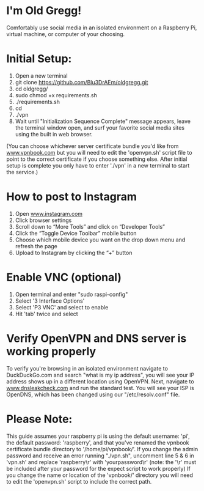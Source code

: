 # I'm Old Gregg!
Comfortably use social media in an isolated environment on a Raspberry Pi, virtual machine, or computer of your choosing.

# Initial Setup:

1. Open a new terminal
2. git clone https://github.com/Blu3DrAEm/oldgregg.git
3. cd oldgregg/
4. sudo chmod +x requirements.sh
5. ./requirements.sh
6. cd
7. ./vpn
8. Wait until "Initialization Sequence Complete" message appears, leave the terminal window open, and surf your favorite social media sites using the built in web browser.

(You can choose whichever server certificate bundle you'd like from www.vpnbook.com but you will need to edit the 'openvpn.sh' script file to point to the correct certificate if you choose something else. After initial setup is complete you only have to enter './vpn' in a new terminal to start the service.)

# How to post to Instagram

1. Open www.instagram.com
2. Click browser settings
3. Scroll down to “More Tools” and click on “Developer Tools”
4. Click the “Toggle Device Toolbar” mobile button
5. Choose which mobile device you want on the drop down menu and refresh the page
6. Upload to Instagram by clicking the “+” button

# Enable VNC (optional)

1. Open terminal and enter "sudo raspi-config"
2. Select '3 Interface Options'
3. Select 'P3 VNC' and select <Yes> to enable
4. Hit 'tab' twice and select <Finish> 

# Verify OpenVPN and DNS server is working properly

To verify you're browsing in an isolated environment navigate to DuckDuckGo.com and search "what is my ip address", you will see your IP address shows up in a different location using OpenVPN. Next, navigate to www.dnsleakcheck.com and run the standard test. You will see your ISP is OpenDNS, which has been changed using our "/etc/resolv.conf" file.

# Please Note:
This guide assumes your raspberry pi is using the default username: 'pi', the default password: 'raspberry', and that you've renamed the vpnbook certificate bundle directory to '/home/pi/vpnbook/'. 
If you change the admin password and receive an error running "./vpn.sh", uncomment line 5 & 6 in 'vpn.sh' and replace 'raspberry\r' with 'yourpassword\r' (note: the '\r' must be included after your password for the expect script to work properly)
If you change the name or location of the 'vpnbook/' directory you will need to edit the 'openvpn.sh' script to include the correct path.
